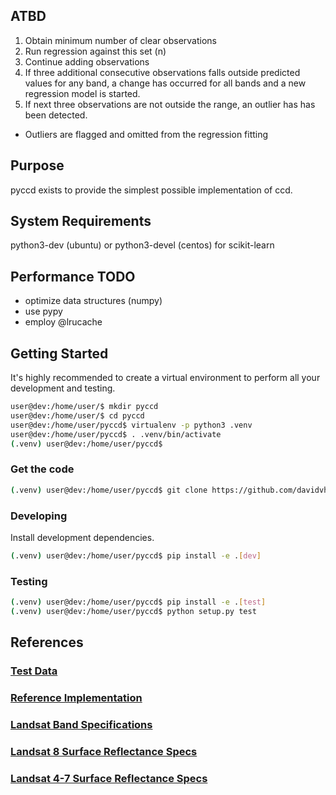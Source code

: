 ## ATBD
1. Obtain minimum number of clear observations
2. Run regression against this set (n)
3. Continue adding observations
4. If three additional consecutive observations falls outside predicted
   values for any band, a change has occurred for all bands
   and a new regression model is started.
5. If next three observations are not outside the range, an outlier has
    has been detected.

* Outliers are flagged and omitted from the regression fitting

## Purpose
pyccd exists to provide the simplest possible implementation of ccd.

## System Requirements
python3-dev (ubuntu) or python3-devel (centos) for scikit-learn

## Performance TODO
* optimize data structures (numpy)
* use pypy
* employ @lrucache

## Getting Started
It's highly recommended to create a virtual environment to perform all
your development and testing.
```bash
user@dev:/home/user/$ mkdir pyccd
user@dev:/home/user/$ cd pyccd
user@dev:/home/user/pyccd$ virtualenv -p python3 .venv
user@dev:/home/user/pyccd$ . .venv/bin/activate
(.venv) user@dev:/home/user/pyccd$
```
### Get the code
```bash
(.venv) user@dev:/home/user/pyccd$ git clone https://github.com/davidvhill/pyccd.py
```
### Developing
Install development dependencies.
```bash
(.venv) user@dev:/home/user/pyccd$ pip install -e .[dev]
```
### Testing
```bash
(.venv) user@dev:/home/user/pyccd$ pip install -e .[test]
(.venv) user@dev:/home/user/pyccd$ python setup.py test
```
## References

### [Test Data](docs/TestData.md)

### [Reference Implementation](https://github.com/USGS-EROS/matlab-ccdc/blob/master/TrendSeasonalFit_v12_30ARDLine.m)

### [Landsat Band Specifications](http://landsat.usgs.gov/band_designations_landsat_satellites.php)

### [Landsat 8 Surface Reflectance Specs](http://landsat.usgs.gov/documents/provisional_lasrc_product_guide.pdf)

### [Landsat 4-7 Surface Reflectance Specs](http://landsat.usgs.gov/documents/cdr_sr_product_guide.pdf)
